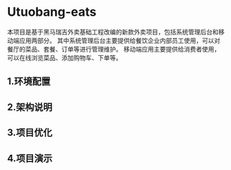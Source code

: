 # Utuobang-eats
  <p>
  本项目是基于黑马瑞吉外卖基础工程改编的新款外卖项目，包括系统管理后台和移动端应用两部分。 其中系统管理后台主要提供给餐饮企业内部员工使用，可以对餐厅的菜品、套餐、订单等进行管理维护。 移动端应用主要提供给消费者使用，可以在线浏览菜品、添加购物车、下单等。
  </p>

## 1.环境配置

## 2.架构说明

## 3.项目优化

## 4.项目演示
